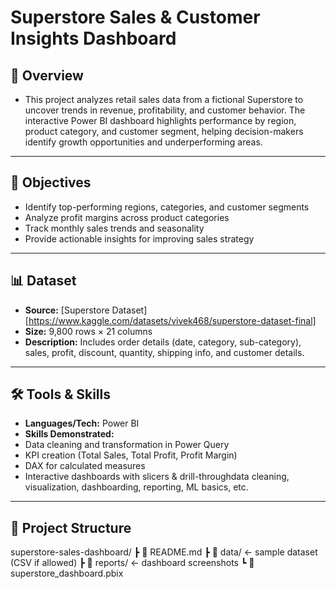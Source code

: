 # Superstore Sales & Customer Insights Dashboard

## 📖 Overview
- This project analyzes retail sales data from a fictional Superstore to uncover trends in revenue, profitability, and customer behavior.
The interactive Power BI dashboard highlights performance by region, product category, and customer segment, helping decision-makers identify growth opportunities and underperforming areas.
---

## 🎯 Objectives
- Identify top-performing regions, categories, and customer segments
- Analyze profit margins across product categories
- Track monthly sales trends and seasonality
- Provide actionable insights for improving sales strategy

---

## 📊 Dataset
- **Source:** [Superstore Dataset][https://www.kaggle.com/datasets/vivek468/superstore-dataset-final]  
- **Size:** 9,800 rows × 21 columns
- **Description:** Includes order details (date, category, sub-category), sales, profit, discount, quantity, shipping info, and customer details.
---

## 🛠️ Tools & Skills
- **Languages/Tech:** Power BI
- **Skills Demonstrated:**
- Data cleaning and transformation in Power Query
- KPI creation (Total Sales, Total Profit, Profit Margin)
- DAX for calculated measures
- Interactive dashboards with slicers & drill-throughdata cleaning, visualization, dashboarding, reporting, ML basics, etc.  

---

## 📂 Project Structure
superstore-sales-dashboard/
 ┣ 📄 README.md
 ┣ 📂 data/          <- sample dataset (CSV if allowed)
 ┣ 📂 reports/       <- dashboard screenshots
 ┗ 📄 superstore_dashboard.pbix
